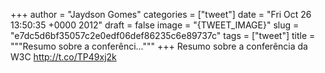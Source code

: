 
+++
author = "Jaydson Gomes"
categories = ["tweet"]
date = "Fri Oct 26 13:50:35 +0000 2012"
draft = false
image = "{TWEET_IMAGE}"
slug = "e7dc5d6bf35057c2e0edf06def86235c6e89737c"
tags = ["tweet"]
title = """Resumo sobre a conferênci..."""
+++
Resumo sobre a conferência da W3C http://t.co/TP49xj2k
